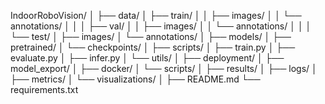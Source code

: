 IndoorRoboVision/
│
├── data/
│   ├── train/
│   │   ├── images/
│   │   └── annotations/
│   │
│   ├── val/
│   │   ├── images/
│   │   └── annotations/
│   │
│   └── test/
│       ├── images/
│       └── annotations/
│
├── models/
│   ├── pretrained/
│   └── checkpoints/
│
├── scripts/
│   ├── train.py
│   ├── evaluate.py
│   ├── infer.py
│   └── utils/
│
├── deployment/
│   ├── model_export/
│   ├── docker/
│   └── scripts/
│
├── results/
│   ├── logs/
│   ├── metrics/
│   └── visualizations/
│
├── README.md
└── requirements.txt
